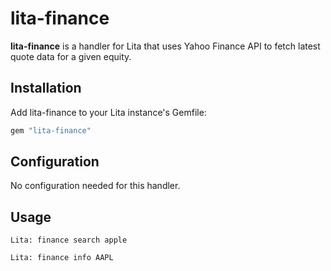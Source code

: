 # lita-finance

**lita-finance** is a handler for Lita that uses Yahoo Finance API to fetch latest quote data for a given equity.

## Installation

Add lita-finance to your Lita instance's Gemfile:

``` ruby
gem "lita-finance"
```

## Configuration

No configuration needed for this handler.

## Usage

```
Lita: finance search apple
```

```
Lita: finance info AAPL
```
